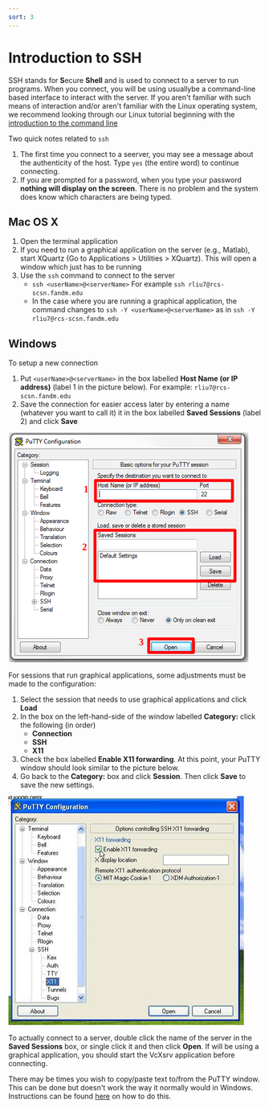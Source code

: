 ```yaml
---
sort: 3
---
```


# Introduction to SSH

SSH stands for **S**ecure **Shell** and is used to connect to a server to run programs.  When you connect, you will be using usuallybe a command-line based interface to interact with the server.
If you aren't familiar with such means of interaction and/or aren't familiar with the Linux operating system, we recommend looking through our Linux tutorial
beginning with the [introduction to the command line](../linux/01_commandline.md)  

Two quick notes related to `ssh`

1. The first time you connect to a seerver, you may see a message about the authenticity of the host.  Type `yes` (the entire word) to continue connecting.
2. If you are prompted for a password, when you type your password **nothing will display on the screen**.  There is no problem and the system does know which characters are being typed.

## Mac OS X

1. Open the terminal application
2. If you need to run a graphical application on the server (e.g., Matlab), start XQuartz (Go to Applications > Utilities > XQuartz).  This will open a window which just has to be running
3. Use the `ssh` command to connect to the server
    - `ssh <userName>@<serverName>` For example `ssh rliu7@rcs-scsn.fandm.edu`
    - In the case where you are running a graphical application, the command changes to `ssh -Y <userName>@<serverName>` as in `ssh -Y rliu7@rcs-scsn.fandm.edu`

## Windows

To setup a new connection

1. Put `<userName>@<serverName>` in the box labelled **Host Name (or IP address)** (label 1 in the picture below).  For example: `rliu7@rcs-scsn.fandm.edu`
2. Save the connection for easier access later by entering a name (whatever you want to call it) it in the box labelled **Saved Sessions** (label 2) and click **Save**

![PuTTY connection window](../images/putty.png)

For sessions that run graphical applications, some adjustments must be made to the configuration:
  
1. Select the session that needs to use graphical applications and click **Load** 
2. In the box on the left-hand-side of the window labelled **Category:** click the following (in order)
    - **Connection**
    - **SSH**
    - **X11**
3. Check the box labelled **Enable X11 forwarding**.  At this point, your PuTTY window should look similar to the picture below.
4. Go back to the **Category:** box and click **Session**.  Then click **Save** to save the new settings.

![PuTTY X11 forwarding](../images/puttyX11.jpg)

To actually connect to a server, double click the name of the server in the **Saved Sessions** box, or single click it and then click **Open**.  If will be using a 
graphical application, you should start the VcXsrv application before connecting.

There may be times you wish to copy/paste text to/from the PuTTY window.  This can be done but doesn't work the way it normally would in Windows.
Instructions can be found [here](https://www.alphr.com/copy-paste-putty/) on how to do this.